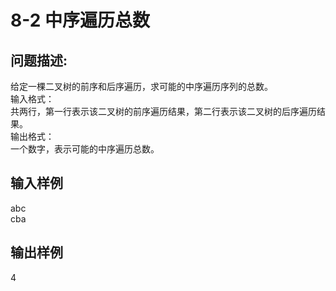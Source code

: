 # 8-2 中序遍历总数

## 问题描述:<br>
给定一棵二叉树的前序和后序遍历，求可能的中序遍历序列的总数。<br>
输入格式：<br>
共两行，第一行表示该二叉树的前序遍历结果，第二行表示该二叉树的后序遍历结果。<br>
输出格式：<br>
一个数字，表示可能的中序遍历总数。<br>



## 输入样例<br>
abc<br>
cba<br>

## 输出样例<br>
4<br>